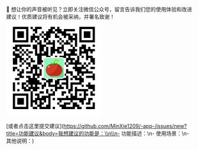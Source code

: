 📣 想让你的声音被听见？立即关注微信公众号，留言告诉我们您的使用体验和改进建议！优质建议将有机会被采纳，并署名致谢！
![公众号](app.jpg)

[或者点击这里提交建议](https://github.com/MinXie1209/-app-/issues/new?title=功能建议&body=我想建议的功能是：\\n\\n- 功能描述：\\n- 使用场景：\\n- 其他说明：)

